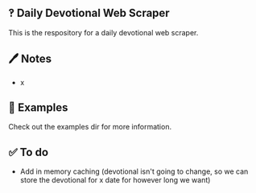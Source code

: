 

## ‽ Daily Devotional Web Scraper

This is the respository for a daily devotional web scraper.

## 🖊 Notes

 - x

## 🤔 Examples

Check out the examples dir for more information.

## ✅ To do

- Add in memory caching (devotional isn't going to change, so we can store the devotional for x date for however long we want)





  